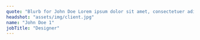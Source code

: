 ```yaml
---
quote: "Blurb for John Doe Lorem ipsum dolor sit amet, consectetuer adipiscing elit. Aenean commodo ligula eget dolor. Aenean massa. Cum sociis natoque penatibus et"
headshot: "assets/img/client.jpg"
name: "John Doe 1"
jobTitle: "Designer"
---
```

